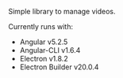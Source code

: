 Simple library to manage videos.

Currently runs with:

- Angular v5.2.5
- Angular-CLI v1.6.4
- Electron v1.8.2
- Electron Builder v20.0.4